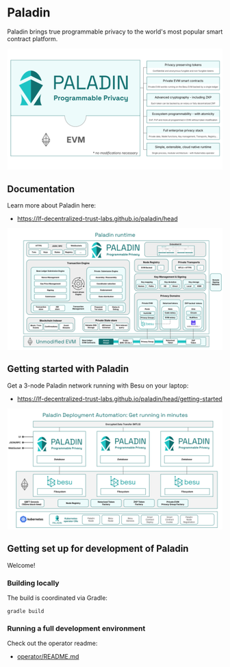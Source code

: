 # Paladin

Paladin brings true programmable privacy to the world's most popular smart contract platform.

![Paladin](doc-site/docs/images/paladin_overview.svg)

## Documentation

Learn more about Paladin here:

- https://lf-decentralized-trust-labs.github.io/paladin/head

![Paladin](doc-site/docs/images/paladin_runtime.svg)

## Getting started with Paladin

Get a 3-node Paladin network running with Besu on your laptop:

- https://lf-decentralized-trust-labs.github.io/paladin/head/getting-started

![Paladin](doc-site/docs/images/paladin_deployment.svg)

## Getting set up for development of Paladin

Welcome!

### Building locally

The build is coordinated via Gradle:

```
gradle build
```

### Running a full development environment

Check out the operator readme:

- [operator/README.md](operator/README.md)
